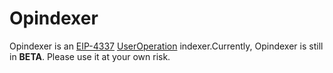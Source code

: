 # Opindexer

Opindexer is an [EIP-4337](https://eips.ethereum.org/EIPS/eip-4337) [UserOperation](https://github.com/eth-infinitism/account-abstraction/blob/develop/eip/EIPS/eip-4337.md#definitions) indexer.Currently, Opindexer is still in **BETA**. Please use it at your own risk.